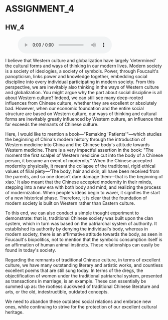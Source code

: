 # ASSIGNMENT_4

## HW_4

<figure>
  <audio controls>
    <source src="https://github.com/Bengerthelorf/Contents/raw/main/aud/hw_4.mp3" type="audio/mp3">
    Your browser does not support the audio element.
  </audio>
</figure>

I believe that Western culture and globalization have largely 'determined' the cultural forms and ways of thinking in our modern lives. Modern society is a society of ideologies, a society of symbols. Power, through Foucault's panopticism, links power and knowledge together, embedding social discipline into every individual participating in modern society. From this perspective, we are inevitably also thinking in the ways of Western culture and globalization. You might argue why the part about social discipline is all about Western culture? Indeed, we can still see many deep-rooted influences from Chinese culture, whether they are excellent or absolutely bad. However, when our economic foundation and the entire social structure are based on Western culture, our ways of thinking and cultural forms are inevitably greatly influenced by Western culture, an influence that far exceeds the remnants of Chinese culture.

Here, I would like to mention a book—"Remaking 'Patients'"—which studies the beginning of China's modern history through the introduction of Western medicine into China and the Chinese body's attitude towards Western medicine. There is a very impactful assertion in the book: "The moment the first scalpel of Western medicine cut into the body of a Chinese person, it became an event of modernity." When the Chinese accepted modernity physically, it meant the collapse of the traditional, rigid ethical values of filial piety—'The body, hair and skin, all have been received from the parents, and so one doesn’t dare damage them—that is the beginning of xiao.' It also meant that the Chinese accepted modernity in their minds, stepping into a new era with both body and mind, and realizing the process of modernization. When people's ideas begin to waver, it signifies the start of a new historical phase. Therefore, it is clear that the foundation of modern society is built on Western rather than Eastern culture.

To this end, we can also conduct a simple thought experiment to demonstrate: that is, traditional Chinese society was built upon the clan system, which in turn was based on the patriarchal system of authority. It established its authority by denying the individual's body, whereas in modern society, there is an affirmative attitude towards the body, as seen in Foucault's biopolitics, not to mention that the symbolic consumption itself is an affirmation of human animal instincts. These relationships can easily be found in today's society.

Regarding the remnants of traditional Chinese culture, in terms of excellent culture, we have many outstanding literary and artistic works, and countless excellent poems that are still sung today. In terms of the dregs, the objectification of women under the traditional patriarchal system, presented as transactions in marriage, is an example. These can essentially be summed up as: the rootless duckweed of traditional Chinese literature and arts, or the old, indestructible, outdated concepts.

We need to abandon these outdated social relations and embrace new ones, while continuing to strive for the protection of our excellent cultural heritage.
